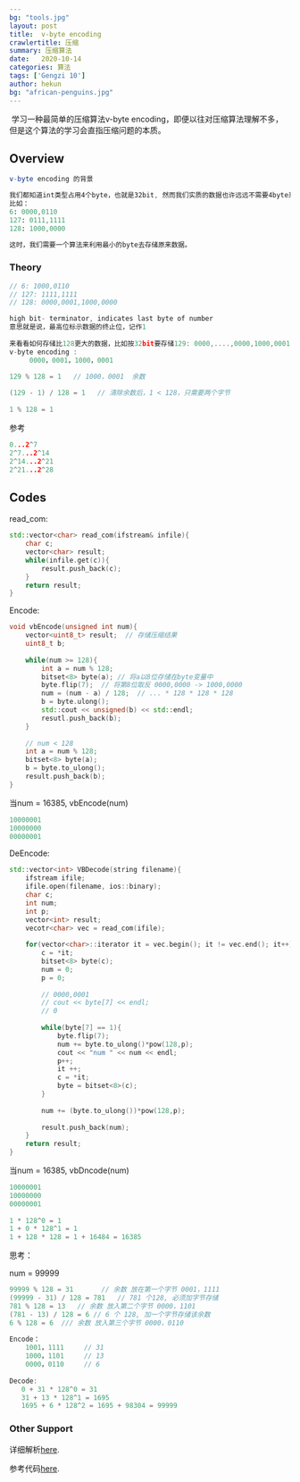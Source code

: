 ```yaml
---
bg: "tools.jpg"
layout: post
title:  v-byte encoding
crawlertitle: 压缩
summary: 压缩算法
date:   2020-10-14
categories: 算法
tags: ['Gengzi 10']
author: hekun
bg: "african-penguins.jpg"
---
```


​	学习一种最简单的压缩算法v-byte encoding，即便以往对压缩算法理解不多，但是这个算法的学习会直指压缩问题的本质。

## Overview

```mathematica
v-byte encoding 的背景

我们都知道int类型占用4个byte，也就是32bit, 然而我们实质的数据也许远远不需要4byte来存储
比如：
6: 0000,0110
127: 0111,1111
128: 1000,0000

这时，我们需要一个算法来利用最小的byte去存储原来数据。
```

### Theory

```C++
// 6: 1000,0110
// 127: 1111,1111
// 128: 0000,0001,1000,0000

high bit- terminator, indicates last byte of number
意思就是说，最高位标示数据的终止位，记作1
    
来看看如何存储比128更大的数据，比如按32bit要存储129: 0000,....,0000,1000,0001
v-byte encoding :
     0000，0001，1000，0001
         
129 % 128 = 1   // 1000，0001  余数

(129 - 1) / 128 = 1   // 清除余数后，1 < 128，只需要两个字节
      
1 % 128 = 1     

```

参考

```C
0...2^7
2^7...2^14
2^14...2^21
2^21...2^28
```



## Codes

read_com:

```c++
std::vector<char> read_com(ifstream& infile){
	char c;
	vector<char> result;
	while(infile.get(c)){
		result.push_back(c);
	}
	return result;
}
```

Encode:

```C++
void vbEncode(unsigned int num){
    vector<uint8_t> result;  // 存储压缩结果
    uint8_t b;
    
    while(num >= 128){
        int a = num % 128;
        bitset<8> byte(a); // 将a以8位存储在byte变量中
        byte.flip(7);  // 将第8位取反 0000,0000 -> 1000,0000
        num = (num - a) / 128;  // ... * 128 * 128 * 128
        b = byte.ulong();
        std::cout << unsigned(b) << std::endl;
        resutl.push_back(b);
    }
    
    // num < 128
    int a = num % 128;
    bitset<8> byte(a);
    b = byte.to_ulong();
    result.push_back(b);
}
```

当num = 16385, vbEncode(num)

```c
10000001    
10000000    
00000001
```

DeEncode:

```C++
std::vector<int> VBDecode(string filename){
    ifstream ifile;
    ifile.open(filename, ios::binary);
    char c;
    int num;
    int p;
    vector<int> result;
    vecotr<char> vec = read_com(ifile);
    
    for(vector<char>::iterator it = vec.begin(); it != vec.end(); it++){
        c = *it;
        bitset<8> byte(c);
        num = 0;
        p = 0;
        
        // 0000,0001
        // cout << byte[7] << endl;
        // 0
        
        while(byte[7] == 1){
            byte.flip(7);
            num += byte.to_ulong()*pow(128,p);
            cout << "num " << num << endl;
            p++;
            it ++;
            c = *it;
            byte = bitset<8>(c);
        }
        
        num += (byte.to_ulong())*pow(128,p);
        
        result.push_back(num);
    }
    return result;
}
```

当num = 16385, vbDncode(num)

```c
10000001
10000000
00000001
   
1 * 128^0 = 1    
1 + 0 * 128^1 = 1    
1 + 128 * 128 = 1 + 16484 = 16385
```

思考：

num = 99999

```c++
99999 % 128 = 31       // 余数 放在第一个字节 0001，1111
(99999 - 31) / 128 = 781   // 781 个128, 必须加字节存储
781 % 128 = 13   // 余数 放入第二个字节 0000，1101
(781 - 13) / 128 = 6 // 6 个 128, 加一个字节存储该余数
6 % 128 = 6  /// 余数 放入第三个字节 0000，0110
    
Encode：
	1001，1111     // 31
    1000，1101     // 13
    0000，0110     // 6
    
Decode:
   0 + 31 * 128^0 = 31
   31 + 13 * 128^1 = 1695
   1695 + 6 * 128^2 = 1695 + 98304 = 99999
```



### Other Support

详细解析[here](https://www.youtube.com/watch?v=cPxUjZ82lEY ).

参考代码[here](https://github.com/Michael98Liu/Variable-Byte-VarByte-Encoding ).